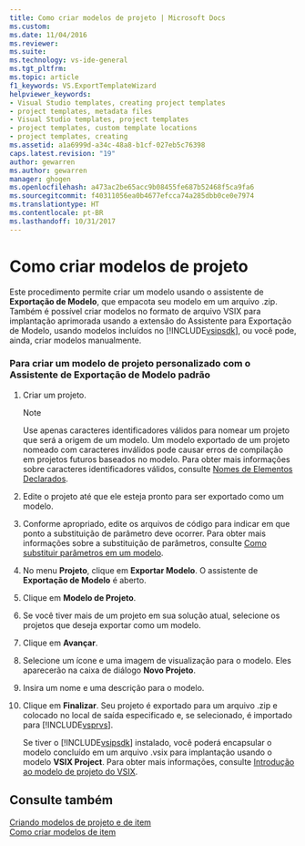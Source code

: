 ```yaml
---
title: Como criar modelos de projeto | Microsoft Docs
ms.custom: 
ms.date: 11/04/2016
ms.reviewer: 
ms.suite: 
ms.technology: vs-ide-general
ms.tgt_pltfrm: 
ms.topic: article
f1_keywords: VS.ExportTemplateWizard
helpviewer_keywords:
- Visual Studio templates, creating project templates
- project templates, metadata files
- Visual Studio templates, project templates
- project templates, custom template locations
- project templates, creating
ms.assetid: a1a6999d-a34c-48a8-b1cf-027eb5c76398
caps.latest.revision: "19"
author: gewarren
ms.author: gewarren
manager: ghogen
ms.openlocfilehash: a473ac2be65acc9b08455fe687b52468f5ca9fa6
ms.sourcegitcommit: f40311056ea0b4677efcca74a285dbb0ce0e7974
ms.translationtype: HT
ms.contentlocale: pt-BR
ms.lasthandoff: 10/31/2017
---
```

# <a name="how-to-create-project-templates"></a>Como criar modelos de projeto
Este procedimento permite criar um modelo usando o assistente de **Exportação de Modelo**, que empacota seu modelo em um arquivo .zip. Também é possível criar modelos no formato de arquivo VSIX para implantação aprimorada usando a extensão do Assistente para Exportação de Modelo, usando modelos incluídos no [!INCLUDE[vsipsdk](../extensibility/includes/vsipsdk_md.md)], ou você pode, ainda, criar modelos manualmente.  
  
### <a name="to-create-a-custom-project-template-with-the-standard-export-template-wizard"></a>Para criar um modelo de projeto personalizado com o Assistente de Exportação de Modelo padrão  
  
1.  Criar um projeto.  
  
    > [!NOTE]
    >  Use apenas caracteres identificadores válidos para nomear um projeto que será a origem de um modelo. Um modelo exportado de um projeto nomeado com caracteres inválidos pode causar erros de compilação em projetos futuros baseados no modelo. Para obter mais informações sobre caracteres identificadores válidos, consulte [Nomes de Elementos Declarados](/dotnet/visual-basic/programming-guide/language-features/declared-elements/declared-element-names).  
  
2.  Edite o projeto até que ele esteja pronto para ser exportado como um modelo.  
  
3.  Conforme apropriado, edite os arquivos de código para indicar em que ponto a substituição de parâmetro deve ocorrer. Para obter mais informações sobre a substituição de parâmetros, consulte [Como substituir parâmetros em um modelo](../ide/how-to-substitute-parameters-in-a-template.md).  
  
4.  No menu **Projeto**, clique em **Exportar Modelo**. O assistente de **Exportação de Modelo** é aberto.  
  
5.  Clique em **Modelo de Projeto**.  
  
6.  Se você tiver mais de um projeto em sua solução atual, selecione os projetos que deseja exportar como um modelo.  
  
7.  Clique em **Avançar**.  
  
8.  Selecione um ícone e uma imagem de visualização para o modelo. Eles aparecerão na caixa de diálogo **Novo Projeto**.  
  
9. Insira um nome e uma descrição para o modelo.  
  
10. Clique em **Finalizar**. Seu projeto é exportado para um arquivo .zip e colocado no local de saída especificado e, se selecionado, é importado para [!INCLUDE[vsprvs](../code-quality/includes/vsprvs_md.md)].  
  
     Se tiver o [!INCLUDE[vsipsdk](../extensibility/includes/vsipsdk_md.md)] instalado, você poderá encapsular o modelo concluído em um arquivo .vsix para implantação usando o modelo **VSIX Project**. Para obter mais informações, consulte [Introdução ao modelo de projeto do VSIX](../extensibility/getting-started-with-the-vsix-project-template.md).  
  
## <a name="see-also"></a>Consulte também  
 [Criando modelos de projeto e de item](../ide/creating-project-and-item-templates.md)   
 [Como criar modelos de item](../ide/how-to-create-item-templates.md)
